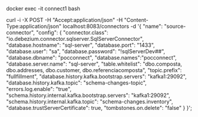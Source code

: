 
docker exec -it connect1 bash

curl -i -X POST -H "Accept:application/json" -H "Content-Type:application/json" localhost:8083/connectors -d '{ "name": "source-connector", 
"config": { 
    "connector.class": "io.debezium.connector.sqlserver.SqlServerConnector",
    "database.hostname": "sql-server", 
    "database.port": "1433", 
    "database.user": "sa",
    "database.password": "!sqlServerDev##", 
    "database.dbname": "pocconnect", 
    "database.names":"pocconnect",
    "database.server.name": "sql-server", 
    "table.whitelist": "dbo.composta, dbo.addresses, dbo.customer, dbo.referenciacomposta", 
    "topic.prefix": "fullfillment",
    "database.history.kafka.bootstrap.servers": "kafka1:29092", 
    "database.history.kafka.topic": "schema-changes-topic",
    "errors.log.enable": "true",
    "schema.history.internal.kafka.bootstrap.servers": "kafka1:29092",  
    "schema.history.internal.kafka.topic": "schema-changes.inventory",
    "database.trustServerCertificate": true,
    "tombstones.on.delete": "false"  } 
}';